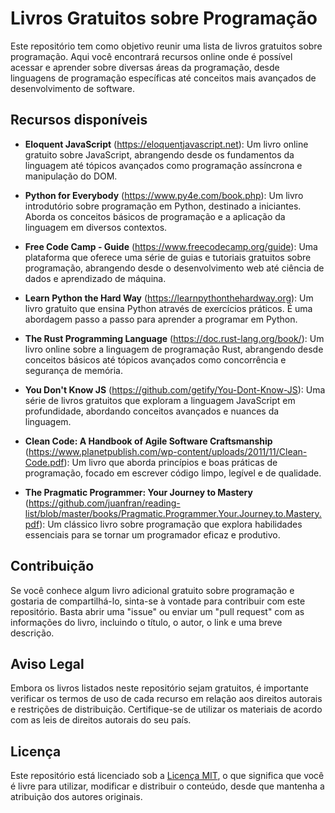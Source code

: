 # Livros Gratuitos sobre Programação

Este repositório tem como objetivo reunir uma lista de livros gratuitos sobre programação. Aqui você encontrará recursos online onde é possível acessar e aprender sobre diversas áreas da programação, desde linguagens de programação específicas até conceitos mais avançados de desenvolvimento de software.

## Recursos disponíveis

- **Eloquent JavaScript** (https://eloquentjavascript.net): Um livro online gratuito sobre JavaScript, abrangendo desde os fundamentos da linguagem até tópicos avançados como programação assíncrona e manipulação do DOM.

- **Python for Everybody** (https://www.py4e.com/book.php): Um livro introdutório sobre programação em Python, destinado a iniciantes. Aborda os conceitos básicos de programação e a aplicação da linguagem em diversos contextos.

- **Free Code Camp - Guide** (https://www.freecodecamp.org/guide): Uma plataforma que oferece uma série de guias e tutoriais gratuitos sobre programação, abrangendo desde o desenvolvimento web até ciência de dados e aprendizado de máquina.

- **Learn Python the Hard Way** (https://learnpythonthehardway.org): Um livro gratuito que ensina Python através de exercícios práticos. É uma abordagem passo a passo para aprender a programar em Python.

- **The Rust Programming Language** (https://doc.rust-lang.org/book/): Um livro online sobre a linguagem de programação Rust, abrangendo desde conceitos básicos até tópicos avançados como concorrência e segurança de memória.

- **You Don't Know JS** (https://github.com/getify/You-Dont-Know-JS): Uma série de livros gratuitos que exploram a linguagem JavaScript em profundidade, abordando conceitos avançados e nuances da linguagem.

- **Clean Code: A Handbook of Agile Software Craftsmanship** (https://www.planetpublish.com/wp-content/uploads/2011/11/Clean-Code.pdf): Um livro que aborda princípios e boas práticas de programação, focado em escrever código limpo, legível e de qualidade.

- **The Pragmatic Programmer: Your Journey to Mastery** (https://github.com/juanfran/reading-list/blob/master/books/Pragmatic.Programmer.Your.Journey.to.Mastery.pdf): Um clássico livro sobre programação que explora habilidades essenciais para se tornar um programador eficaz e produtivo.

## Contribuição

Se você conhece algum livro adicional gratuito sobre programação e gostaria de compartilhá-lo, sinta-se à vontade para contribuir com este repositório. Basta abrir uma "issue" ou enviar um "pull request" com as informações do livro, incluindo o título, o autor, o link e uma breve descrição.

## Aviso Legal

Embora os livros listados neste repositório sejam gratuitos, é importante verificar os termos de uso de cada recurso em relação aos direitos autorais e restrições de distribuição. Certifique-se de utilizar os materiais de acordo com as leis de direitos autorais do seu país.

## Licença

Este repositório está licenciado sob a [Licença MIT](LICENSE), o que significa que você é livre para utilizar, modificar e distribuir o conteúdo, desde que mantenha a atribuição dos autores originais.

